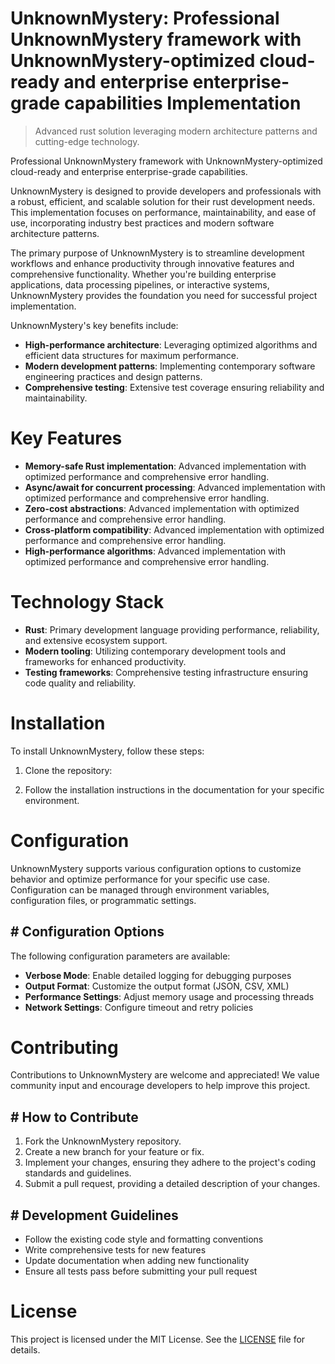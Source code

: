 <!-- fallback_UnknownMystery_20250805213543_79470 -->

# UnknownMystery: Professional UnknownMystery framework with UnknownMystery-optimized cloud-ready and enterprise enterprise-grade capabilities Implementation
> Advanced rust solution leveraging modern architecture patterns and cutting-edge technology.

Professional UnknownMystery framework with UnknownMystery-optimized cloud-ready and enterprise enterprise-grade capabilities.

UnknownMystery is designed to provide developers and professionals with a robust, efficient, and scalable solution for their rust development needs. This implementation focuses on performance, maintainability, and ease of use, incorporating industry best practices and modern software architecture patterns.

The primary purpose of UnknownMystery is to streamline development workflows and enhance productivity through innovative features and comprehensive functionality. Whether you're building enterprise applications, data processing pipelines, or interactive systems, UnknownMystery provides the foundation you need for successful project implementation.

UnknownMystery's key benefits include:

* **High-performance architecture**: Leveraging optimized algorithms and efficient data structures for maximum performance.
* **Modern development patterns**: Implementing contemporary software engineering practices and design patterns.
* **Comprehensive testing**: Extensive test coverage ensuring reliability and maintainability.

# Key Features

* **Memory-safe Rust implementation**: Advanced implementation with optimized performance and comprehensive error handling.
* **Async/await for concurrent processing**: Advanced implementation with optimized performance and comprehensive error handling.
* **Zero-cost abstractions**: Advanced implementation with optimized performance and comprehensive error handling.
* **Cross-platform compatibility**: Advanced implementation with optimized performance and comprehensive error handling.
* **High-performance algorithms**: Advanced implementation with optimized performance and comprehensive error handling.

# Technology Stack

* **Rust**: Primary development language providing performance, reliability, and extensive ecosystem support.
* **Modern tooling**: Utilizing contemporary development tools and frameworks for enhanced productivity.
* **Testing frameworks**: Comprehensive testing infrastructure ensuring code quality and reliability.

# Installation

To install UnknownMystery, follow these steps:

1. Clone the repository:


2. Follow the installation instructions in the documentation for your specific environment.

# Configuration

UnknownMystery supports various configuration options to customize behavior and optimize performance for your specific use case. Configuration can be managed through environment variables, configuration files, or programmatic settings.

## # Configuration Options

The following configuration parameters are available:

* **Verbose Mode**: Enable detailed logging for debugging purposes
* **Output Format**: Customize the output format (JSON, CSV, XML)
* **Performance Settings**: Adjust memory usage and processing threads
* **Network Settings**: Configure timeout and retry policies

# Contributing

Contributions to UnknownMystery are welcome and appreciated! We value community input and encourage developers to help improve this project.

## # How to Contribute

1. Fork the UnknownMystery repository.
2. Create a new branch for your feature or fix.
3. Implement your changes, ensuring they adhere to the project's coding standards and guidelines.
4. Submit a pull request, providing a detailed description of your changes.

## # Development Guidelines

* Follow the existing code style and formatting conventions
* Write comprehensive tests for new features
* Update documentation when adding new functionality
* Ensure all tests pass before submitting your pull request

# License

This project is licensed under the MIT License. See the [LICENSE](https://github.com/QOZU/UnknownMystery/blob/main/LICENSE) file for details.
